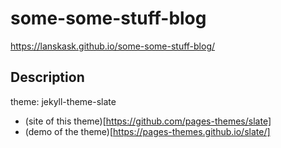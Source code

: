 # some-some-stuff-blog
https://lanskask.github.io/some-some-stuff-blog/

## Description
theme: jekyll-theme-slate  
- (site of this theme)[https://github.com/pages-themes/slate]
- (demo of the theme)[https://pages-themes.github.io/slate/]

